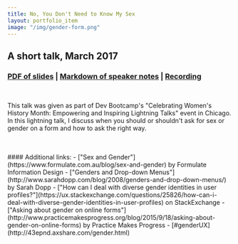 ```yaml
---
title: No, You Don't Need to Know My Sex
layout: portfolio_item
image: "/img/gender-form.png"
---
```


## A short talk, March 2017
### [PDF of slides](/documents/gender-form.pdf) | [Markdown of speaker notes](/documents/gender_on_forms.md) | [Recording](https://vimeo.com/216276934/c93f7b6755)

<br>

This talk was given as part of Dev Bootcamp's "Celebrating Women's History Month: Empowering and Inspiring Lightning Talks" event in Chicago. In this lightning talk, I discuss when you should or shouldn't ask for sex or gender on a form and how to ask the right way.

<br>
<br>
#### Additional links:
- ["Sex and Gender"](https://www.formulate.com.au/blog/sex-and-gender) by Formulate Information Design
- ["Genders and Drop-down Menus"](http://www.sarahdopp.com/blog/2008/genders-and-drop-down-menus/) by Sarah Dopp
- ["How can I deal with diverse gender identities in user profiles?"](https://ux.stackexchange.com/questions/25826/how-can-i-deal-with-diverse-gender-identities-in-user-profiles) on StackExchange
- ["Asking about gender on online forms"](http://www.practicemakesprogress.org/blog/2015/9/18/asking-about-gender-on-online-forms) by Practice Makes Progress
- [#genderUX](http://43epnd.axshare.com/gender.html)
